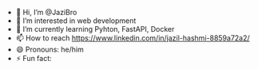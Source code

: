 - 👋 Hi, I’m @JaziBro
- 👀 I’m interested in web development
- 🌱 I’m currently learning Pyhton, FastAPI, Docker
- 📫 How to reach https://www.linkedin.com/in/jazil-hashmi-8859a72a2/
- 😄 Pronouns: he/him
- ⚡ Fun fact: 

